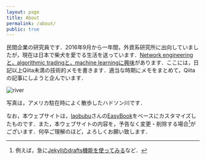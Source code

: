 ```yaml
---
layout: page
title: About
permalink: /about/
public: true
---
```


民間企業の研究員です．2016年9月から一年間，外資系研究所に出向していましたが，現在は日本で柴犬を愛でる生活を送っています．[Network engineeringと，algorithmic tradingと，machine learningに興味](https://haltaro.github.io/projects)があります．ここには，日記以上Qiita未満の技術的メモを書きます．適当な時期にメモをまとめて，Qiitaの記事にしようと企んでいます．

![river]({{site.baseurl}}/images/river.jpg)

写真は，アメリカ駐在時によく散歩したハドソン川です．

なお，本ウェブサイトは，[laobubu](https://github.com/laobubu)さんの[EasyBook](http://jekyllthemes.org/themes/easybook/)をベースにカスタマイズしたものです．また，本ウェブサイトの内容を，予告なく変更・削除する場合[^1]がございます．何卒ご理解のほど，よろしくお願い致します．

[^1]: 例えば，急に[Jekyllのdrafts機能を使ってみる](https://haltaro.github.io/2017/10/25/jekyll-drafts)など．
